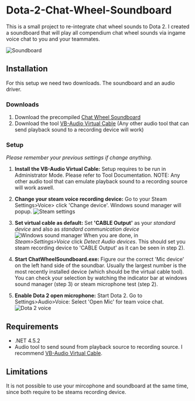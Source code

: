# Dota-2-Chat-Wheel-Soundboard
This is a small project to re-integrate chat wheel sounds to Dota 2.
I created a soundboard that will play all compendium chat wheel sounds via ingame voice chat to you and your teammates.

![Soundboard](https://github.com/derdanielb/Dota-2-Chat-Wheel-Soundboard/raw/master/readme/application.png "Soundboard")

## Installation
For this setup we need two downloads. The soundboard and an audio driver.
### Downloads

1. Download the precompiled [Chat Wheel Soundboard](https://github.com/derdanielb/Dota-2-Chat-Wheel-Soundboard/releases/download/1.0/ChatWheelSoundboard.zip)
2. Download the tool [VB-Audio Virtual Cable](https://www.vb-audio.com/Cable/index.htm#DownloadCable)
(Any other audio tool that can send playback sound to a recording device will work)

### Setup

*Please remember your previous settings if change anything.*

1. __Install the **VB-Audio Virtual Cable**:__ 
Setup requires to be run in Administrator Mode. Please refer to Tool Documentation.
NOTE: Any other audio tool that can emulate playback sound to a recording source will work aswell.


2. __Change your steam voice recording device:__
Go to your Steam Settings>Voice> click 'Change device'. Windows sound manager will popup.
![Steam settings](https://github.com/derdanielb/Dota-2-Chat-Wheel-Soundboard/raw/master/readme/steam_audio.png "Steam settings")


3. __Set virtual cable as default:__
Set **'CABLE Output'** as your *standard device* and also as *standard communication device*
![Windows sound manager](https://github.com/derdanielb/Dota-2-Chat-Wheel-Soundboard/raw/master/readme/windows_sound.png "Windows sound manager")
When you are done, in *Steam>Settings>Voice* click *Detect Audio devices*. This should set you steam recording device to 'CABLE Output' as it can be seen in step 2). 


4. __Start ChatWheelSoundboard.exe:__
Figure our the correct 'Mic device' on the left hand side of the soundbar.
Usually the largest number is the most recently installed device (which should be the virtual cable tool).
You can check your selection by watching the indicator bar at windows sound manager (step 3) or steam microphone test (step 2).

5. __Enable Dota 2 open microphone:__
Start Dota 2. Go to Settings>Audio>Voice: Select 'Open Mic' for team voice chat.
![Dota 2 voice](https://github.com/derdanielb/Dota-2-Chat-Wheel-Soundboard/raw/master/readme/dota2_audiosetting_s.png "Dota 2 voice")

## Requirements
- .NET 4.5.2
- Audio tool to send sound from playback source to recording source. I recommend [VB-Audio Virtual Cable](https://www.vb-audio.com/Cable/index.htm#DownloadCable).

## Limitations
It is not possible to use your mircophone and soundboard at the same time, since both require to be steams recording device.
